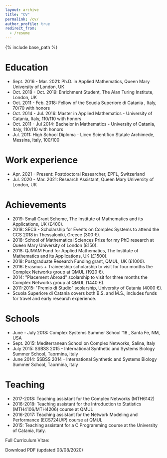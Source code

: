 ```yaml
---
layout: archive
title: "CV"
permalink: /cv/
author_profile: true
redirect_from:
  - /resume
---
```


{% include base_path %}

Education
======
* Sept. 2016 - Mar. 2021: Ph.D. in Applied Mathematics, Queen Mary University of London, UK
* Oct. 2018 - Oct. 2019: Enrichment Student, The Alan Turing Institute, London, UK
* Oct. 2011 - Feb. 2018: Fellow of the Scuola Superiore di Catania , Italy, 70/70 with honors
* Oct. 2014 - Jul. 2016: Master in Applied Mathematics - University of Catania, Italy, 110/110 with honors
* Oct. 2011 - Jul 2014: Bachelor in Mathematics - University of Catania, Italy, 110/110 with honors
* Jul. 2011: High School Diploma - Liceo Scientifico Statale Archimede, Messina, Italy, 100/100

Work experience
======
* Apr. 2021 - Present: Postdoctoral Researcher, EPFL, Switzerland
* Jul. 2020 - Mar. 2021: Research Assistant, Queen Mary University of London, UK

Achievements
======
* 2019: Small Grant Scheme, The Institute of Mathematics and its Applications, UK (£400).
* 2018: SECS - Scholarship for Events on Complex Systems to attend the CCS 2018 in Thessaloniki, Greece (300 €).
* 2018: School of Mathematical Sciences Prize for my PhD research at Queen Mary University of London (£150).
* 2018: QJMAM Fund for Applied Mathematics, The Institute of Mathematics and its Applications, UK (£1500).
* 2018: Postgraduate Research Funding grant, QMUL, UK (£1000).
* 2016: Erasmus + Traineeship scholarship to visit for four months the Complex Networks group at QMUL (1920 €).
* 2014: "Placement Abroad" scolarship to visit for three months the Complex Networks group at QMUL (1440 €).
* 2011-2015: "Premio di Studio" scolarship, University of Catania (4000 €).
* Scuola Superiore di Catania covers both B.S. and M.S., includes funds for travel and early research experience. 

Schools
======
* June - July 2018: Complex Systems Summer School '18 , Santa Fe, NM, USA
* Sept. 2015: Mediterranean School on Complex Networks, Salina, Italy
* July 2015: SSBSS 2015 - International Synthetic and Systems Biology Summer School, Taormina, Italy
* June 2014: SSBSS 2014 - International Synthetic and Systems Biology Summer School, Taormina, Italy 

Teaching
======
* 2017-2018: Teaching assistant for the Complex Networks (MTH6142) 
* 2016-2018: Teaching assistant for the Introduction to Statistics (MTH4106/MTH4206) course at QMUL
* 2016-2017: Teaching assistant for the Network Modeling and Performance (ECS724U/P) course at QMUL
* 2015: Teaching assistant for a C Programming course at the University of Catania, Italy.


Full Curriculum Vitae:

Download PDF (updated 03/08/2020) 

<!-- Publications
======
  <ul>{% for post in site.publications %}
    {% include archive-single-cv.html %}
  {% endfor %}</ul>
  
Talks
======
  <ul>{% for post in site.talks %}
    {% include archive-single-talk-cv.html %}
  {% endfor %}</ul>
  
Teaching
======
  <ul>{% for post in site.teaching %}
    {% include archive-single-cv.html %}
  {% endfor %}</ul>
  
Service and leadership
======
* Currently signed in to 43 different slack teams -->
